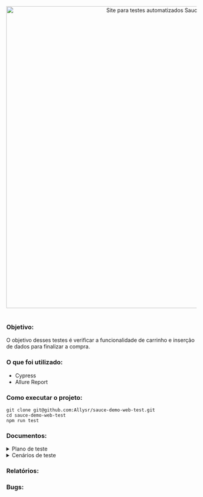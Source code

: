 <div align="center">
<img width="800px" alt="Site para testes automatizados Saucedemo" src="https://i.imgur.com/hJSmZi3.png" />
</div>
<br>

### Objetivo:
O objetivo desses testes é verificar a funcionalidade 
de carrinho e inserção de dados para finalizar a compra.




### O que foi utilizado:

- Cypress
- Allure Report


### Como executar o projeto:

```` 
git clone git@github.com:Allysr/sauce-demo-web-test.git
cd sauce-demo-web-test
npm run test
````

### Documentos:

<details>
<summary>Plano de teste</summary>

#### Introdução:
Este documento descreve o plano de teste para o site Sauce demo

#### Estratégia de Teste:

1. Escopo de teste:
    - Testes manuais
    - Testes automatizados
       
2. Ferramentas de teste:
   - Testes manuais: 
     - Chrome
   - Testes automatizados:
     - Linguagem de programação: Javascript
     - Manutenção de dependencias: NPM
     - Frameworks: Cypress, Allure Reports

#### Cenários de teste:
- Login
- Menu
- Filtrar
- Adicionar item ao carrinho
- Realizar compra

#### Métricas de qualidade:
- A maioria das funcionalidades do site deve estar funcionando;
- Tempo médio de correção dos bugs de até 2 dias;


#### Classificação dos bugs:
- Crítico: Bugs que causam a falha completa do sistema ou de uma funcionalidade essencial, impossibilitando o uso do software.
- Grave: Bugs que afetam significativamente a funcionalidade principal do sistema, mas existe uma solução alternativa.
- Moderado: Bugs que causam problemas moderados ou afetam funcionalidades secundárias. 
- Leve: Bugs que têm pouco ou nenhum impacto na funcionalidade, geralmente de natureza cosmética. 



#### Recursos necessários:
- Site Sauce demo: https://www.saucedemo.com/
</details>


<details>
<summary>Cenários de teste</summary>

#### Login

- [x] CT01 - Validar se ao inserir dados validos o login será bem-sucedido.
````
Dado que o usuário tenha cadastro
E insira os dados válidos
Quando clicar em 'login'
Então deve redirecionar para a página de produtos.
````

- [x] CT02 - Validar se ao inserir dados inválidos no login aparecerá uma mensagem de falha.
````
Dado que o usuário tenha cadastro
E insira nome ou senha inválidos
Quando clicar 'login'
Então deve aparecer a mensagem
"Epic sadface: Username and password do not match any user in this service".
````

- [x] CT03 - Validar se ao clicar em login com os campos vazios terá um erro.
````
Dado que o usário esteja tentando realizar o login
E não insira dados no <campo>
Quando clicar em 'login'
Então deve aparecer a mensagem 'Epic sadface: <campo> is required'.
````

<br>

Menu
- [ ] CT01 - Validar se ao clicar em All Items irá para a tela de produtos.
````
Dado que o usuário esteja logado
E clique no menu
Quando clicar em "All Items"
Então deve ser redirecionado para a página de produtos.
````

- [ ] CT02 - Validar se ao clicar em About irá para a tela sauce labs.
````
Dado que o usuário esteja logado
E clique no menu
Quando clicar em "about"
Então deve ser redirecionado para a página "Sauce Labs".
````

- [ ] CT03 - Validar se ao clicar em Logout irá para a tela de login.
````
Dado que o usuário esteja logado
E clique no menu
Quando clicar em "Logout"
Então deve ser redirecionado para a página de Login.
````

- [ ] CT04 - Validar se ao clicar em reset app state o carrinho esvaziará.
````
Dado que o usuário esteja logado
E tenha itens em seu carrinho
E clique no menu
Quando clicar em "Reset app state"
Então devem ser removidos todos os itens que estavam no carrinho.
````

<br>

Filtrar
- [ ]  CT01 - Validar se ao filtrar por Filtro de A a Z terá o resultado ordenado.
````
Dado que o usuário esteja na página de produtos
E acionar o filtro na tela de listagem
Quando clicar no filtro de "A a Z"
Então devem aparecer todos os produtos desse filtro.
````

- [ ] CT02 -Validar se ao filtrar po Filtro de Z a A terá o resultado ordenado.
````
Dado que o usuário esteja na página de produtos
E acionar o filtro na tela de listagem
Quando clicar no filtro de "Z a A"
Então devem aparecer todos os produtos desse filtro.
````

- [ ] CT03 - Validar se ao filtrar por Menor para Maior terá o resultado ordenado.
````
Dado que o usuário esteja na página de produtos
E acionar o filtro na tela de listagem
Quando clicar no filtro de "Menor para Maior"
Então devem aparecer todos os produtos desse filtro.
````

- [ ] CT04 - Validar se ao filtrar por Maior para Menor  terá o resultado ordenado.
````
Dado que o usuário esteja na página de produtos
E acionar o filtro na tela de listagem
Quando clicar no filtro de "Maior para menor"
Então devem aparecer todos os produtos desse filtro.
````

<br>

 Adicionar item ao carrinho
- [ ] CT01 - Validar se ao clicar em add to card o produto aparerá no carrinho.
````
Dado que o usuário queira comprar um produto
Quando clicar em "add to card"
Então deve aparecer o número '1' no icone do carrinho.
````

- [ ] CT02 - Validar se ao clicar em remove o produto sairá do carrinho.
````
Dado que o usuário esteja na página de produtos
E queira remover um item do carrinho
Quando clicar em "remove"
Então deve diminuir um número no ícone de carrinho.
````

- [ ] CT03 - Validar se ao clicar em remove o produto sairá da listagem.
````
Dado que o usuário esteja na página "Your cart"
E queira remover um item
Quando clicar em "remove"
Então deve ser removido o item.
````

<br>

Realizar compra
- [ ] CT01 - Validar se ao realizar os passos corretos a compra terá sucesso.
````
Dado que o usuário queira comprar um produto
E clique em Add to Card
E clique no carrinho
E clique em "checkout"
E preencha todos os campos com dados válidos
E clique em "continue"
Quando clicar em "finish"
Então deve aparecer a mensagem "THANK YOU FOR YOUR ORDER".
````

</details>

### Relatórios:


### Bugs: